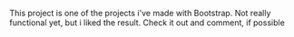 This project is one of the projects i've made with Bootstrap. Not really functional yet, but i liked the result. Check it out and comment, if possible
